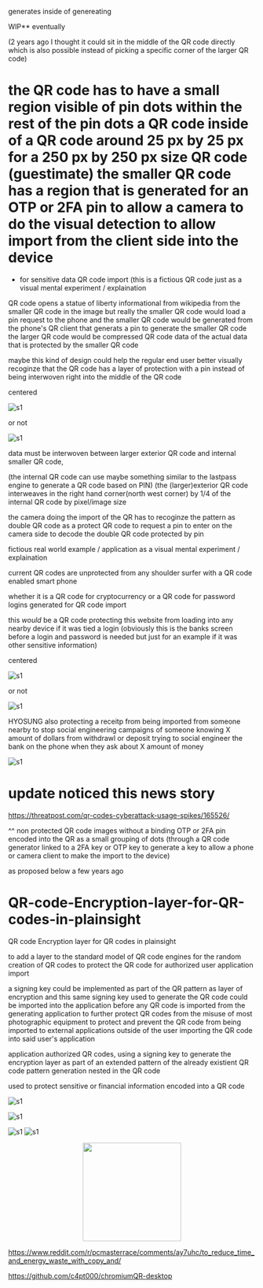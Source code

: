generates inside of genereating

WIP** eventually

(2 years ago I thought it could sit in the middle of the QR code directly which is also possible instead of picking a specific corner of the larger QR code)

# the QR code has to have a small region visible of pin dots within the rest of the pin dots a QR code inside of a QR code around 25 px by 25 px for a 250 px by 250 px size QR code (guestimate) the smaller QR code has a region that is generated for an OTP or 2FA pin to allow a camera to do the visual detection to allow import from the client side into the device


* for sensitive data QR code import
(this is a fictious QR code just as a visual mental experiment / explaination


QR code opens a statue of liberty informational from wikipedia from the smaller QR code in the image but really the smaller QR code would load a pin request to the phone and the smaller QR code would be generated from the phone's QR client that generats a pin to generate the smaller QR code the larger QR code would be compressed QR code data of the actual data that is protected by the smaller QR code


maybe this kind of design could help the regular end user better visually recoginze that the QR code has a layer of protection with a pin instead of being interwoven right into the middle of the QR code

centered

![s1](https://raw.githubusercontent.com/c4pt000/a-PROTECTED_QR_CODE-QR-code-Encryption-layer-for-QR-codes-in-plainsight-and-machine-vision/master/protected-QR-code-centered.png)

or not

![s1](https://github.com/c4pt000/QR-code-Encryption-layer-for-QR-codes-in-plainsight-and-machine-vision/blob/master/QR-code-only-imports-with-2FA-layer-generated-pin.png)

data must be interwoven between larger exterior QR code and internal smaller QR code,

(the internal QR code can use maybe something similar to the lastpass engine to generate a QR code based on PIN)
(the (larger)exterior QR code interweaves in the right hand corner(north west corner)  by 1/4 of the internal QR code by pixel/image size


the camera doing the import of the QR has to recoginze the pattern as double QR code as a protect QR code to request a pin to enter on the camera side to decode the double QR code protected by pin

fictious real world example / application as a visual mental experiment / explaination

current QR codes are unprotected from any shoulder surfer with a QR code enabled smart phone

whether it is a QR code for cryptocurrency or a QR code for password logins generated for QR code import


this *would* be a QR code protecting this website from loading into any nearby device if it was tied a login (obviously this is the banks screen before a login and password is needed but just for an example if it was other sensitive information)

centered

![s1](https://raw.githubusercontent.com/c4pt000/a-PROTECTED_QR_CODE-QR-code-Encryption-layer-for-QR-codes-in-plainsight-and-machine-vision/master/centered-BOA-non-working-example.png)

or not

![s1](https://raw.githubusercontent.com/c4pt000/a-PROTECTED_QR_CODE-QR-code-Encryption-layer-for-QR-codes-in-plainsight-and-machine-vision/master/QR-protected-import-only-by-paired-phone.png)


HYOSUNG also protecting a receitp from being imported from someone nearby to stop social engineering campaigns of someone knowing X amount of dollars from withdrawl or deposit trying to social engineer the bank on the phone when they ask about X amount of money

![s1](https://raw.githubusercontent.com/c4pt000/a-PROTECTED_QR_CODE-QR-code-Encryption-layer-for-QR-codes-in-plainsight-and-machine-vision/master/hyosung-QR.jpg)

# update noticed this news story

https://threatpost.com/qr-codes-cyberattack-usage-spikes/165526/

^^ non protected QR code images without a binding OTP or 2FA pin encoded into the QR as a small grouping of dots (through a QR code generator linked to a 2FA key or OTP key to generate a key to allow a phone or camera client to make the import to the device)

as proposed below a few years ago


# QR-code-Encryption-layer-for-QR-codes-in-plainsight
QR code Encryption layer for QR codes in plainsight

to add a layer to the standard model of QR code engines for the random creation of QR codes to protect the QR code for authorized user application import

a signing key could be implemented as part of the QR pattern as layer of encryption and this same signing key used to generate the QR code could be imported into the application before any QR code is imported from the generating application to further protect QR codes from the misuse of most photographic equipment to protect and prevent the QR code from being imported to external applications outside of the user importing the QR code into said user's application

application authorized QR codes, using a signing key to generate the encryption layer as part of an extended pattern of the already existient QR code pattern generation nested in the QR code 

used to protect sensitive or financial information encoded into a QR code 



![s1](https://i.imgur.com/hIxOTJ5.png)



![s1](https://i.imgur.com/ywj5DSR.png)



![s1](https://raw.githubusercontent.com/c4pt000/OpenSea.io-basic-watermarking-script-JPG-mp4/main/QR-information-robotic-detection-and-other-exp-OT-2.png)
![s1](https://raw.githubusercontent.com/c4pt000/OpenSea.io-basic-watermarking-script-JPG-mp4/main/QR-information-robotic-detection-and-other-exp-OT-3.png)






<p align="center"><img src="https://i.imgur.com/8ySfKAP.jpg" width="200"></p>






https://www.reddit.com/r/pcmasterrace/comments/ay7uhc/to_reduce_time_and_energy_waste_with_copy_and/


https://github.com/c4pt000/chromiumQR-desktop

